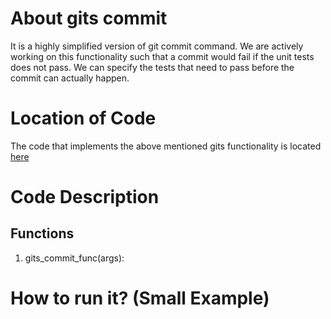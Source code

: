 # About gits commit
It is a highly simplified version of git commit command. We are actively working on this functionality such that a 
commit would fail if the unit tests does not pass. We can specify the tests that need to pass before the commit can 
actually happen.

# Location of Code
The code that implements the above mentioned gits functionality is located [here](https://github.com/harshitpatel96/GITS/blob/master/code/gits_commit.py)

# Code Description
## Functions
1. gits_commit_func(args):


# How to run it? (Small Example)
```

```